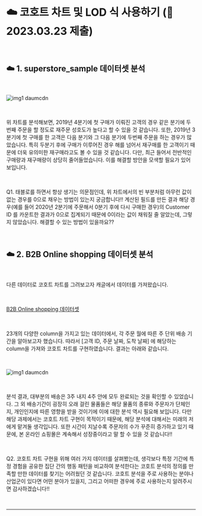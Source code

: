 # ☁️ 코호트 차트 및 LOD 식 사용하기 (📆 2023.03.23 제출)  

<br>   



## ☁️ 1. superstore_sample 데이터셋 분석  

<br>   


![img1 daumcdn](https://user-images.githubusercontent.com/65170165/229042395-02e314a5-92f2-4739-9857-36893616ab8a.png)  


<br>  


 

위 차트를 분석해보면, 2019년 4분기에 첫 구매가 이뤄진 고객의 경우 같은 분기에 두번째 주문을 할 정도로 재주문 성호도가 높다고 할 수 있을 것 같습니다. 또한, 2019년 3분기에 첫 구매를 한 고객은 다음 분기와 그 다음 분기에 두번째 주문을 하는 경우가 많았습니다. 특히 두분기 후에 구매가 이루어진 경우 해를 넘어서 재구매를 한 고객이기 때문에 더욱 유의미한 재구매라고도 볼 수 있을 것 같습니다. 다만, 최근 들어서 전반적인 구매량과 재구매량이 상당히 줄어들었습니다. 이를 해결할 방안을 모색할 필요가 있어 보입니다.  

<br>  



 

 

Q1. 태블로를 하면서 항상 생기는 의문점인데, 위 차트에서의 빈 부분처럼 아무런 값이 없는 경우를 0으로 채우는 방법이 있는지 궁금합니다!! 계산된 필드를 만든 결과 해당 경우(예를 들어 2020년 2분기에 주문해서 0분기 후에 다시 구매한 경우)의 Customer ID 를 카운트한 결과가 0으로 집계되기 때문에 0이라는 값이 채워질 줄 알았는데, 그렇지 않았습니다. 해결할 수 있는 방법이 있을까요??  

<br>  

 

## ☁️ 2. B2B Online shopping 데이터셋 분석  

<br>  

 

다른 데이터로 코호트 차트를 그려보고자 캐글에서 데이터를 가져왔습니다.  

<br>  


 

[B2B Online shopping 데이터셋](https://www.kaggle.com/datasets/anamsken/b2b-online-shopping-platform-dataset)  

 
<br>  

 

23개의 다양한 column을 가지고 있는 데이터에서, 각 주문 월에 따른 주 단위 배송 기간을 알아보고자 했습니다. 따라서 [고객 ID, 주문 날짜, 도착 날짜] 에 해당하는 column을 가져와 코호트 차트를 구현하였습니다. 결과는 아래와 같습니다.  

<br>  

 
![img1 daumcdn](https://user-images.githubusercontent.com/65170165/229043239-195df812-0c61-4a7e-b721-25893e533979.png)  

<br>  

 



 

분석 결과, 대부분의 배송은 3주 내지 4주 안에 모두 완료되는 것을 확인할 수 있었습니다. 그 외 배송기간이 굉장히 오래 걸린 물품들은 해당 물품의 종류와 주문자가 단체인지, 개인인지에 따른 영향을 받을 것이기에 이에 대한 분석 역시 필요해 보입니다. 다만 해당 과제에서는 코호트 차트 구현이 목적이기 때문에, 해당 분석에 대해서는 미래의 저에게 맡겨둘 생각입니다. 또한 시간이 지날수록 주문자의 수가 꾸준히 증가하고 있기 때문에, 본 온라인 쇼핑몰은 계속해서 성장중이라고 말 할 수 있을 것 같습니다!!  

<br>  

 

 

Q2. 코호트 차트 구현을 위해 여러 가지 데이터를 살펴봤는데, 생각보다 특정 기간에 특정 경험을 공유한 집단 간의 행동 패턴을 비교하여 분석한다는 코호트 분석의 정의를 만족할 만한 데이터를 찾기는 어려웠던 것 같습니다. 코호트 분석을 주로 사용하는 분야나 산업군이 있다면 어떤 분야가 있을지, 그리고 어떠한 경우에 주로 사용하는지 알려주시면 감사하겠습니다!!  

<br>  

***  

